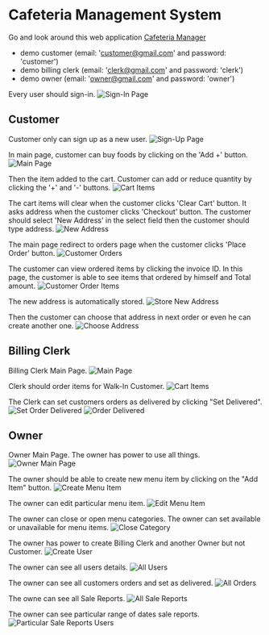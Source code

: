 # Cafeteria Management System

Go and look around this web application [Cafeteria Manager](http://karthick-cafeteria-manager.herokuapp.com/)

- demo customer (email: 'customer@gmail.com' and password: 'customer')
- demo billing clerk (email: 'clerk@gmail.com' and password: 'clerk')
- demo owner (email: 'owner@gmail.com' and password: 'owner')

Every user should sign-in.
![Sign-In Page](./app/assets/images/screenshots/sign-in.png)

## Customer

Customer only can sign up as a new user.
![Sign-Up Page](./app/assets/images/screenshots/Customer/sign-up.png)

In main page, customer can buy foods by clicking on the 'Add +' button.
![Main Page](./app/assets/images/screenshots/Billing-Clerk/menu-items.png)

Then the item added to the cart.
Customer can add or reduce quantity by clicking the '+' and '-' buttons.
![Cart Items](./app/assets/images/screenshots/Billing-Clerk/cart-items.png)

The cart items will clear when the customer clicks 'Clear Cart' button.
It asks address when the customer clicks 'Checkout' button.
The customer should select 'New Address' in the select field then the customer should type address.
![New Address](./app/assets/images/screenshots/Customer/new-address.png)

The main page redirect to orders page when the customer clicks 'Place Order' button.
![Customer Orders](./app/assets/images/screenshots/Customer/customer-orders.png)

The customer can view ordered items by clicking the invoice ID.
In this page, the customer is able to see items that ordered by himself and Total amount.
![Customer Order Items](./app/assets/images/screenshots/Customer/customer-order-items.png)

The new address is automatically stored.
![Store New Address](./app/assets/images/screenshots/Customer/new-address-stored.png)

Then the customer can choose that address in next order or even he can create another one.
![Choose Address](./app/assets/images/screenshots/Customer/choose-address.png)

## Billing Clerk

Billing Clerk Main Page.
![Main Page](./app/assets/images/screenshots/Billing-Clerk/menu-items.png)

Clerk should order items for Walk-In Customer.
![Cart Items](./app/assets/images/screenshots/Billing-Clerk/cart-items.png)

The Clerk can set customers orders as delivered by clicking "Set Delivered".
![Set Order Delivered](./app/assets/images/screenshots/Billing-Clerk/clerk-set-delivered.png)
![Order Delivered](./app/assets/images/screenshots/Billing-Clerk/order-delivered.png)

## Owner

Owner Main Page. The owner has power to use all things.
![Owner Main Page](./app/assets/images/screenshots/Owner/owner-menu-items.png)

The owner should be able to create new menu item by clicking on the "Add Item" button.
![Create Menu Item](./app/assets/images/screenshots/Owner/create-menu-item.png)

The owner can edit particular menu item.
![Edit Menu Item](./app/assets/images/screenshots/Owner/edit-menu-item.png)

The owner can close or open menu categories.
The owner can set available or unavailable for menu items.
![Close Category](./app/assets/images/screenshots/Owner/close-category.png)

The owner has power to create Billing Clerk and another Owner but not Customer.
![Create User](./app/assets/images/screenshots/Owner/create-users.png)

The owner can see all users details.
![All Users](./app/assets/images/screenshots/Owner/all-users.png)

The owner can see all customers orders and set as delivered.
![All Orders](./app/assets/images/screenshots/Owner/owner-set-delivered.png)

The owne can see all Sale Reports.
![All Sale Reports](./app/assets/images/screenshots/Owner/all-sale-reports.png)

The owner can see particular range of dates sale reports.
![Particular Sale Reports Users](./app/assets/images/screenshots/Owner/particular-sale-reports.png)
